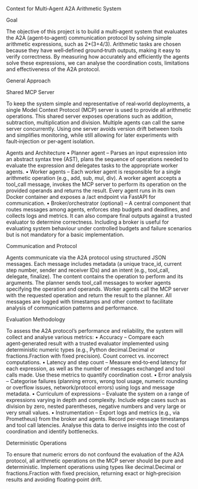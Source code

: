 Context for Multi‑Agent A2A Arithmetic System

Goal

The objective of this project is to build a multi‑agent system that evaluates the A2A (agent‑to‑agent) communication protocol by solving simple arithmetic expressions, such as 2*(3+4/3).  Arithmetic tasks are chosen because they have well‑defined ground‑truth outputs, making it easy to verify correctness.  By measuring how accurately and efficiently the agents solve these expressions, we can analyse the coordination costs, limitations and effectiveness of the A2A protocol.

General Approach

Shared MCP Server

To keep the system simple and representative of real‑world deployments, a single Model Context Protocol (MCP) server is used to provide all arithmetic operations.  This shared server exposes operations such as addition, subtraction, multiplication and division.  Multiple agents can call the same server concurrently.  Using one server avoids version drift between tools and simplifies monitoring, while still allowing for later experiments with fault‑injection or per‑agent isolation.

Agents and Architecture
	•	Planner agent – Parses an input expression into an abstract syntax tree (AST), plans the sequence of operations needed to evaluate the expression and delegates tasks to the appropriate worker agents.
	•	Worker agents – Each worker agent is responsible for a single arithmetic operation (e.g., add, sub, mul, div).  A worker agent accepts a tool_call message, invokes the MCP server to perform its operation on the provided operands and returns the result.  Every agent runs in its own Docker container and exposes a /act endpoint via FastAPI for communication.
	•	Broker/orchestrator (optional) – A central component that routes messages among agents, enforces step budgets and deadlines, and collects logs and metrics.  It can also compare final outputs against a trusted evaluator to determine correctness.  Including a broker is useful for evaluating system behaviour under controlled budgets and failure scenarios but is not mandatory for a basic implementation.

Communication and Protocol

Agents communicate via the A2A protocol using structured JSON messages.  Each message includes metadata (a unique trace_id, current step number, sender and receiver IDs) and an intent (e.g., tool_call, delegate, finalize).  The content contains the operation to perform and its arguments.  The planner sends tool_call messages to worker agents specifying the operation and operands.  Worker agents call the MCP server with the requested operation and return the result to the planner.  All messages are logged with timestamps and other context to facilitate analysis of communication patterns and performance.

Evaluation Methodology

To assess the A2A protocol’s performance and reliability, the system will collect and analyse various metrics:
	•	Accuracy – Compare each agent‑generated result with a trusted evaluator implemented using deterministic numeric types (e.g., Python decimal.Decimal or fractions.Fraction with fixed precision).  Count correct vs. incorrect computations.
	•	Latency and step count – Measure end‑to‑end latency for each expression, as well as the number of messages exchanged and tool calls made.  Use these metrics to quantify coordination cost.
	•	Error analysis – Categorise failures (planning errors, wrong tool usage, numeric rounding or overflow issues, network/protocol errors) using logs and message metadata.
	•	Curriculum of expressions – Evaluate the system on a range of expressions varying in depth and complexity.  Include edge cases such as division by zero, nested parentheses, negative numbers and very large or very small values.
	•	Instrumentation – Export logs and metrics (e.g., via Prometheus) from the broker and agents.  Record per‑message timestamps and tool call latencies.  Analyse this data to derive insights into the cost of coordination and identify bottlenecks.

Deterministic Operations

To ensure that numeric errors do not confound the evaluation of the A2A protocol, all arithmetic operations on the MCP server should be pure and deterministic.  Implement operations using types like decimal.Decimal or fractions.Fraction with fixed precision, returning exact or high‑precision results and avoiding floating‑point drift.


